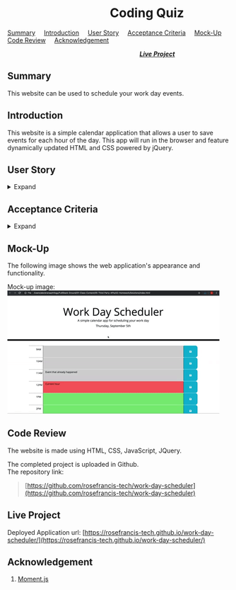 # &nbsp; &nbsp; &nbsp; &nbsp; &nbsp; &nbsp; &nbsp; &nbsp; &nbsp; &nbsp; &nbsp; &nbsp; &nbsp; &nbsp; &nbsp; &nbsp; &nbsp; &nbsp;Coding Quiz  

[Summary](#Summary) &nbsp; &nbsp; [Introduction](#Introduction) &nbsp; &nbsp; [User Story](#User-Story) &nbsp; &nbsp; [Acceptance Criteria](#Acceptance-Criteria) &nbsp; &nbsp; [Mock-Up](#Mock-up) &nbsp; &nbsp; [Code Review](#Code-Review) &nbsp; &nbsp; [Acknowledgement](#Acknowledgement)  

 &nbsp; &nbsp; &nbsp; &nbsp; &nbsp; &nbsp; &nbsp; &nbsp; &nbsp; &nbsp; &nbsp; &nbsp; &nbsp; &nbsp; &nbsp; &nbsp; &nbsp; &nbsp; &nbsp; &nbsp;  &nbsp; &nbsp; &nbsp; &nbsp; &nbsp; &nbsp; &nbsp; &nbsp; &nbsp; &nbsp; &nbsp; &nbsp; &nbsp; &nbsp; &nbsp; &nbsp; &nbsp; &nbsp; [***Live Project***](#Live-Project)

## Summary 
This website can be used to schedule your work day events.

## Introduction
This website is a simple calendar application that allows a user to save events for each hour of the day. This app will run in the browser and feature dynamically updated HTML and CSS powered by jQuery.

## User Story
<details>
<summary>Expand</summary>  

    AS AN employee with a busy schedule
    I WANT to add important events to a daily planner
    SO THAT I can manage my time effectively 
</details>

## Acceptance Criteria
<details>
<summary>Expand</summary>

    GIVEN I am using a daily planner to create a schedule
    WHEN I open the planner
    THEN the current day is displayed at the top of the calendar
    WHEN I scroll down
    THEN I am presented with time blocks for standard business hours
    WHEN I view the time blocks for that day
    THEN each time block is color-coded to indicate whether it is in the past, present, or future
    WHEN I click into a time block
    THEN I can enter an event
    WHEN I click the save button for that time block
    THEN the text for that event is saved in local storage
    WHEN I refresh the page
    THEN the saved events persist  
</details>

## Mock-Up
The following image shows the web application's appearance and functionality.

Mock-up image: ![Mock-up image](/assets/images/mock-up.gif "Mock-up image")

## Code Review

The website is made using HTML, CSS, JavaScript, JQuery.
    
The completed project is uploaded in Github.  
The repository link:  
> [https://github.com/rosefrancis-tech/work-day-scheduler](https://github.com/rosefrancis-tech/work-day-scheduler)

## Live Project
Deployed Application url: [https://rosefrancis-tech.github.io/work-day-scheduler/](https://rosefrancis-tech.github.io/work-day-scheduler/)

## Acknowledgement
1. [Moment.js](https://momentjs.com/ "momentjs.com")

